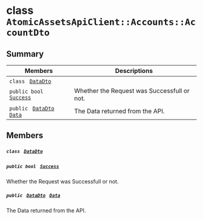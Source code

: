 # class `AtomicAssetsApiClient::Accounts::AccountDto` 

## Summary

 Members                                | Descriptions                                
----------------------------------------|---------------------------------------------
`class ` [`DataDto`](AtomicAssetsApiClient--Accounts--AccountDto--DataDto.md)        | 
`public bool ` [`Success`](#class_atomic_assets_api_client_1_1_accounts_1_1_account_dto_1a506fb037fbb6bfe8f254c021a2c3cfac) | Whether the Request was Successfull or not.
`public ` [`DataDto`](AtomicAssetsApiClient--Accounts--AccountDto--DataDto.md)` ` [`Data`](#class_atomic_assets_api_client_1_1_accounts_1_1_account_dto_1a6ed89521b3da4f30d2ab82c36d0afd13) | The Data returned from the API.

## Members

##### `class ` [`DataDto`](AtomicAssetsApiClient--Accounts--AccountDto--DataDto.md) 

##### `public bool ` [`Success`](#class_atomic_assets_api_client_1_1_accounts_1_1_account_dto_1a506fb037fbb6bfe8f254c021a2c3cfac) 

Whether the Request was Successfull or not.

##### `public ` [`DataDto`](AtomicAssetsApiClient--Accounts--AccountDto--DataDto.md)` ` [`Data`](#class_atomic_assets_api_client_1_1_accounts_1_1_account_dto_1a6ed89521b3da4f30d2ab82c36d0afd13) 

The Data returned from the API.

